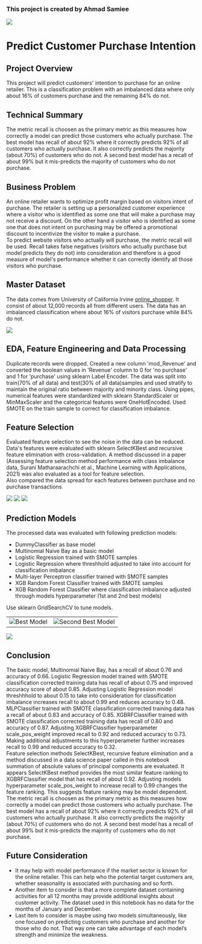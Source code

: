 ### This project is created by Ahmad Samiee

<img src="Visuals/online_shopping.jpeg">

# Predict Customer Purchase Intention

## Project Overview

This project will predict customers' intention to purchase for an online retailer. This is a classification problem with an imbalanced data where only about 16% of customers purchase and the remaining 84% do not.

## Technical Summary
The metric recall is choosen as the primary metric as this measures how correctly a model can predict those customers who actually purchase. The best model has recall of about 92% where it correctly predicts 92% of all customers who actually purchase.  It also correctly predicts the majority (about 70%) of customers who do not.  A second best model has a recall of about 99% but it mis-predicts the majority of customers who do not purchase. 

## Business Problem
An online retailer wants to optimize profit margin based on visitors intent of purchase. The retailer is setting up a personalized customer experience where a visitor who is identified as some one that will make a purchase may not receive a discount. On the other hand a visitor who is identified as some one that does not intent on purchasing may be offered a promotional discount to incentivize the visitor to make a purchase.<br>
To predict website visitors who actually will purchase, the metric recall will be used. Recall takes false negatives (visitors who actually purchase but model predicts they do not) into consideration and therefore is a good measure of model's performance whether it can correctly identify all those visitors who purchase.<br>

## Master Dataset
The data comes from University of California Irvine [online_shopper](https://archive.ics.uci.edu/ml/datasets/Online+Shoppers+Purchasing+Intention+Dataset). It consist of about 12,000 records all from different users.  The data has an imbalanced classification where about 16% of visitors purchase while 84% do not.<br>

<img src="Visuals/class_imbalance.jpeg">

## EDA, Feature Engineering and Data Processing
Duplicate records were dropped. Created a new column 'mod_Revenue' and converted the boolean values in 'Revenue' column to 0 for 'no purchase' and 1 for 'purchase' using sklearn Label Encoder. The data was split into train(70% of all data) and test(30% of all data)samples and used stratify to maintain the original ratio between majority and minority class.  Using pipes, numerical features were standardized with sklearn StandardScaler or MinMaxScaler and the categorical features were OneHotEncoded. Used SMOTE on the train sample to correct for classification imbalance. 

## Feature Selection
Evaluated feature selection to see the noise in the data can be reduced. Data's features were evaluated with sklearn SelectKBest and recursive feature elimination with cross-validation. A method discussed in a paper (Assessing feature selection method performance with class imbalance data, Surani Matharaarachchi et al., Machine Learning with Applications, 2021) was also evaluated as a tool for feature selection.<br>
Also compared the data spread for each features between purchase and no purchase transactions.

<img src= "Visuals/selectkbest.jpeg">
<img src= "Visuals/rfecv.jpeg">
<img src= "Visuals/savpcl.jpeg">

## Prediction Models
The processed data was evaluated with following prediction models:<br>
* DummyClassifier as base model
* Multinomial Naive Bay as a basic model
* Logistic Regression trained with SMOTE samples
* Logistic Regression where threshhold adjusted to take into account for classification imbalance
* Multi-layer Perceptron classifier trained with SMOTE samples
* XGB Random Forest Classifier trained with SMOTE samples
* XGB Random Forest Classifier where classification imbalance adjusted through models hyperparameter (1st and 2nd best models)

Use sklearn GridSearchCV to tune models.

<table><tr>
<td> <img src="Visuals/XGBRFClassifier_recall=0.92.jpeg" alt="Best Model"/></td>
<td> <img src="Visuals/XGBRFClassifier_recall=0.99.jpeg" alt="Second Best Model" /></td>
</tr></table>

<img src="Visuals/xgbrf.jpeg">

## Conclusion
The basic model, Multinomial Naive Bay, has a recall of about 0.76 and accuracy of 0.66.  Logistic Regression model trained with SMOTE classification corrected training data has recall of about 0.75 and improved accuracy score of about 0.85. Adjusting Logistic Regression model threshhhold to about 0.15 to take into consideration for classification imbalance increases recall to about 0.99 and reduces accuracy to 0.48. MLPClassifier trained with SMOTE classification corrected training data has a recall of about 0.83 and accuracy of 0.85.  XGBRFClassifier trained with SMOTE classification corrected training data has recall of 0.80 and accuracy of 0.87. Adjusting XGBRFClassifier hyperparameter scale_pos_weight improved recall to 0.92 and reduced accuracy to 0.73.  Making additional adjustments to this hyperperameter further increases recall to 0.99 and reduced accuracy to 0.32.<br>
Feature selection methods SelectKBest, recursive feature elimination and a method discussed in a data science paper called in this notebook summation of absolute values of principal components are evaluated. It appears SelectKBest method provides the most similar feature ranking to XGBRFClassifier model that has recall of about 0.92.  Adjusting models hyperparameter scale_pos_weight to increase recall to 0.99 changes the feature ranking.  This suggests feature ranking may be model dependent.<br>
The metric recall is choosen as the primary metric as this measures how correctly a model can predict those customers who actually purchase. The best model has a recall of about 92% where it correctly predicts 92% of all customers who actually purchase.  It also correctly predicts the majority (about 70%) of customers who do not.  A second best model has a recall of about 99% but it mis-predicts the majority of customers who do not purchase. 

## Future Consideration
* It may help with model performance if the market sector is known for the online retailer. This can help who the potential target customers are, whether seasonality is associated with purchasing and so forth.
* Another item to consider is that a more complete dataset containing activities for all 12 months may provide additional insights about customer activity. The dataset used in this notebook has no data for the months of January and December.
* Last item to consider is maybe using two models simultaneously, like one focused on predicting customers who purchase and another for those who do not. That way one can take advantage of each model’s strength and minimize the weakness.





